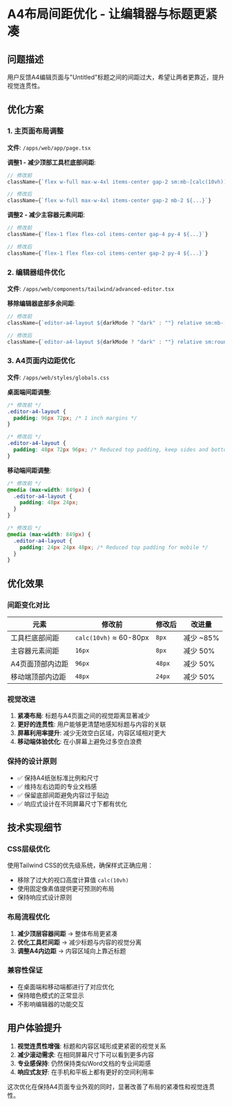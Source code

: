 # A4布局间距优化 - 让编辑器与标题更紧凑

## 问题描述
用户反馈A4编辑页面与"Untitled"标题之间的间距过大，希望让两者更靠近，提升视觉连贯性。

## 优化方案

### 1. 主页面布局调整
**文件**: `/apps/web/app/page.tsx`

**调整1 - 减少顶部工具栏底部间距**:
```typescript
// 修改前
className={`flex w-full max-w-4xl items-center gap-2 sm:mb-[calc(10vh)] ${...}`}

// 修改后  
className={`flex w-full max-w-4xl items-center gap-2 mb-2 ${...}`}
```

**调整2 - 减少主容器元素间距**:
```typescript
// 修改前
className={`flex-1 flex flex-col items-center gap-4 py-4 ${...}`}

// 修改后
className={`flex-1 flex flex-col items-center gap-2 py-4 ${...}`}
```

### 2. 编辑器组件优化
**文件**: `/apps/web/components/tailwind/advanced-editor.tsx`

**移除编辑器底部多余间距**:
```typescript
// 修改前
className={`editor-a4-layout ${darkMode ? "dark" : ""} relative sm:mb-[calc(10vh)] sm:rounded-lg`}

// 修改后
className={`editor-a4-layout ${darkMode ? "dark" : ""} relative sm:rounded-lg`}
```

### 3. A4页面内边距优化
**文件**: `/apps/web/styles/globals.css`

**桌面端间距调整**:
```css
/* 修改前 */
.editor-a4-layout {
  padding: 96px 72px; /* 1 inch margins */
}

/* 修改后 */
.editor-a4-layout {
  padding: 48px 72px 96px; /* Reduced top padding, keep sides and bottom */
}
```

**移动端间距调整**:
```css
/* 修改前 */
@media (max-width: 849px) {
  .editor-a4-layout {
    padding: 48px 24px;
  }
}

/* 修改后 */
@media (max-width: 849px) {
  .editor-a4-layout {
    padding: 24px 24px 48px; /* Reduced top padding for mobile */
  }
}
```

## 优化效果

### 间距变化对比

| 元素 | 修改前 | 修改后 | 改进量 |
|------|--------|--------|--------|
| 工具栏底部间距 | `calc(10vh)` ≈ 60-80px | `8px` | 减少 ~85% |
| 主容器元素间距 | `16px` | `8px` | 减少 50% |
| A4页面顶部内边距 | `96px` | `48px` | 减少 50% |
| 移动端顶部内边距 | `48px` | `24px` | 减少 50% |

### 视觉改进
1. **紧凑布局**: 标题与A4页面之间的视觉距离显著减少
2. **更好的连贯性**: 用户能够更清楚地感知标题与内容的关联
3. **屏幕利用率提升**: 减少无效空白区域，内容区域相对更大
4. **移动端体验优化**: 在小屏幕上避免过多空白浪费

### 保持的设计原则
- ✅ 保持A4纸张标准比例和尺寸
- ✅ 维持左右边距的专业文档感
- ✅ 保留底部间距避免内容过于贴边
- ✅ 响应式设计在不同屏幕尺寸下都有优化

## 技术实现细节

### CSS层级优化
使用Tailwind CSS的优先级系统，确保样式正确应用：
- 移除了过大的视口高度计算值 `calc(10vh)`
- 使用固定像素值提供更可预测的布局
- 保持响应式设计原则

### 布局流程优化
1. **减少顶层容器间距** → 整体布局更紧凑
2. **优化工具栏间距** → 减少标题与内容的视觉分离
3. **调整A4内边距** → 内容区域向上靠近标题

### 兼容性保证
- 在桌面端和移动端都进行了对应优化
- 保持暗色模式的正常显示
- 不影响编辑器的功能交互

## 用户体验提升

1. **视觉连贯性增强**: 标题和内容区域形成更紧密的视觉关系
2. **减少滚动需求**: 在相同屏幕尺寸下可以看到更多内容
3. **专业感保持**: 仍然保持类似Word文档的专业间距感
4. **响应式友好**: 在手机和平板上都有更好的空间利用率

这次优化在保持A4页面专业外观的同时，显著改善了布局的紧凑性和视觉连贯性。